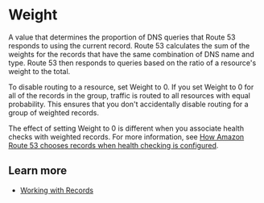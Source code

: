 # Weight<a name="record-weighted-weight"></a>

A value that determines the proportion of DNS queries that Route 53 responds to using the current record\. Route 53 calculates the sum of the weights for the records that have the same combination of DNS name and type\. Route 53 then responds to queries based on the ratio of a resource's weight to the total\.

To disable routing to a resource, set Weight to 0\. If you set Weight to 0 for all of the records in the group, traffic is routed to all resources with equal probability\. This ensures that you don't accidentally disable routing for a group of weighted records\.

The effect of setting Weight to 0 is different when you associate health checks with weighted records\. For more information, see [How Amazon Route 53 chooses records when health checking is configured](https://docs.aws.amazon.com/Route53/latest/DeveloperGuide/health-checks-how-route-53-chooses-records.html)\.

## Learn more<a name="record-weighted-weight-learn-more"></a>
+ [Working with Records](https://docs.aws.amazon.com/Route53/latest/DeveloperGuide/rrsets-working-with.html)